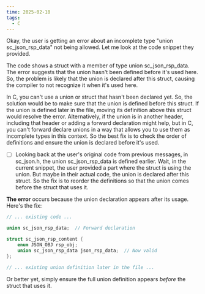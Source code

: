```yaml
---
time: 2025-02-18
tags:
  - C
---
```


<think>
Okay, the user is getting an error about an incomplete type "union sc_json_rsp_data" not being allowed. Let me look at the code snippet they provided.

The code shows a struct with a member of type union sc_json_rsp_data. The error suggests that the union hasn't been defined before it's used here. So, the problem is likely that the union is declared after this struct, causing the compiler to not recognize it when it's used here.

In C, you can't use a union or struct that hasn't been declared yet. So, the solution would be to make sure that the union is defined before this struct. If the union is defined later in the file, moving its definition above this struct would resolve the error. Alternatively, if the union is in another header, including that header or adding a forward declaration might help, but in C, you can't forward declare unions in a way that allows you to use them as incomplete types in this context. So the best fix is to check the order of definitions and ensure the union is declared before it's used.

- [ ] Looking back at the user's original code from previous messages, in sc_json.h, the union sc_json_rsp_data is defined earlier. Wait, in the current snippet, the user provided a part where the struct is using the union. But maybe in their actual code, the union is declared after this struct. So the fix is to reorder the definitions so that the union comes before the struct that uses it.
</think>

**The error** occurs because the union declaration appears after its usage. Here's the fix:

```c:buildroot/buildroot-201902/scom/sc_packman/sc_json.h
// ... existing code ...

union sc_json_rsp_data;  // Forward declaration

struct sc_json_rsp_content {
    enum JSON_OBJ rsp_obj;
    union sc_json_rsp_data json_rsp_data;  // Now valid
};

// ... existing union definition later in the file ...
```

Or better yet, simply ensure the full union definition appears *before* the struct that uses it.
